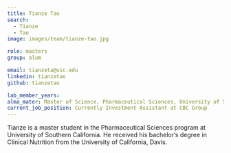 ```yaml
---
title: Tianze Tao
search:
  - Tianze
  - Tao
image: images/team/tianze-tao.jpg

role: masters
group: alum

email: tianzeta@usc.edu
linkedin: tianzetao
github: tianzetao

lab_member_years:
alma_mater: Master of Science, Pharmaceutical Sciences, University of Southern California
current_job_position: Currently Investment Assistant at CBC Group 
---
```


Tianze is a master student in the Pharmaceutical Sciences program at University of Southern California. He received his bachelor’s degree in Clinical Nutrition from the University of California, Davis.
